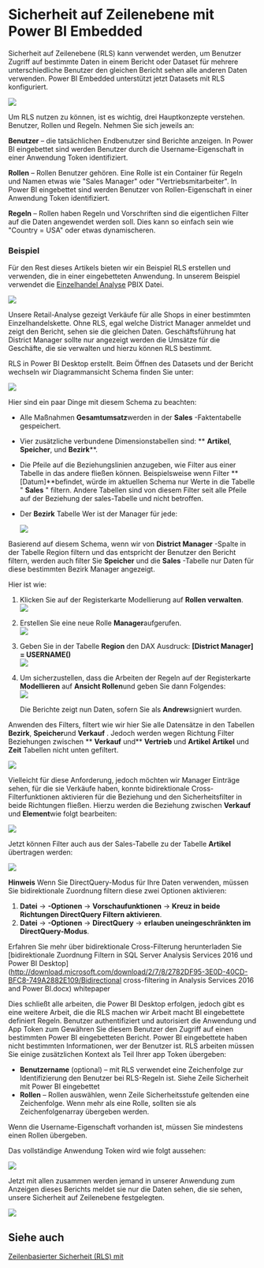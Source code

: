 <properties
   pageTitle="Zeilenbasierter Sicherheit mit Power BI Embedded"
   description="Details zum zeilenbasierter Sicherheit mit Power BI Embedded"
   services="power-bi-embedded"
   documentationCenter=""
   authors="guyinacube"
   manager="erikre"
   editor=""
   tags=""/>
<tags
   ms.service="power-bi-embedded"
   ms.devlang="NA"
   ms.topic="article"
   ms.tgt_pltfrm="NA"
   ms.workload="powerbi"
   ms.date="10/04/2016"
   ms.author="asaxton"/>

# <a name="row-level-security-with-power-bi-embedded"></a>Sicherheit auf Zeilenebene mit Power BI Embedded

Sicherheit auf Zeilenebene (RLS) kann verwendet werden, um Benutzer Zugriff auf bestimmte Daten in einem Bericht oder Dataset für mehrere unterschiedliche Benutzer den gleichen Bericht sehen alle anderen Daten verwenden. Power BI Embedded unterstützt jetzt Datasets mit RLS konfiguriert.

![](media\power-bi-embedded-rls\pbi-embedded-rls-flow-1.png)

Um RLS nutzen zu können, ist es wichtig, drei Hauptkonzepte verstehen. Benutzer, Rollen und Regeln. Nehmen Sie sich jeweils an:

**Benutzer** – die tatsächlichen Endbenutzer sind Berichte anzeigen. In Power BI eingebettet sind werden Benutzer durch die Username-Eigenschaft in einer Anwendung Token identifiziert.

**Rollen** – Rollen Benutzer gehören. Eine Rolle ist ein Container für Regeln und Namen etwas wie "Sales Manager" oder "Vertriebsmitarbeiter". In Power BI eingebettet sind werden Benutzer von Rollen-Eigenschaft in einer Anwendung Token identifiziert.

**Regeln** – Rollen haben Regeln und Vorschriften sind die eigentlichen Filter auf die Daten angewendet werden soll. Dies kann so einfach sein wie "Country = USA" oder etwas dynamischeren.

### <a name="example"></a>Beispiel

Für den Rest dieses Artikels bieten wir ein Beispiel RLS erstellen und verwenden, die in einer eingebetteten Anwendung. In unserem Beispiel verwendet die [Einzelhandel Analyse](http://go.microsoft.com/fwlink/?LinkID=780547) PBIX Datei.

![](media\power-bi-embedded-rls\pbi-embedded-rls-scenario-2.png)

Unsere Retail-Analyse gezeigt Verkäufe für alle Shops in einer bestimmten Einzelhandelskette. Ohne RLS, egal welche District Manager anmeldet und zeigt den Bericht, sehen sie die gleichen Daten. Geschäftsführung hat District Manager sollte nur angezeigt werden die Umsätze für die Geschäfte, die sie verwalten und hierzu können RLS bestimmt.

RLS in Power BI Desktop erstellt. Beim Öffnen des Datasets und der Bericht wechseln wir Diagrammansicht Schema finden Sie unter:

![](media\power-bi-embedded-rls\pbi-embedded-rls-diagram-view-3.png)

Hier sind ein paar Dinge mit diesem Schema zu beachten:

-   Alle Maßnahmen **Gesamtumsatz**werden in der **Sales** -Faktentabelle gespeichert.
-   Vier zusätzliche verbundene Dimensionstabellen sind: ** **Artikel**, **Speicher**, und **Bezirk****.
-   Die Pfeile auf die Beziehungslinien anzugeben, wie Filter aus einer Tabelle in das andere fließen können. Beispielsweise wenn Filter **[Datum]**befindet, würde im aktuellen Schema nur Werte in die Tabelle " **Sales** " filtern. Andere Tabellen sind von diesem Filter seit alle Pfeile auf der Beziehung der sales-Tabelle und nicht betroffen.
-   Der **Bezirk** Tabelle Wer ist der Manager für jede:

    ![](media\power-bi-embedded-rls\pbi-embedded-rls-district-table-4.png)

Basierend auf diesem Schema, wenn wir von **District Manager** -Spalte in der Tabelle Region filtern und das entspricht der Benutzer den Bericht filtern, werden auch filter Sie **Speicher** und die **Sales** -Tabelle nur Daten für diese bestimmten Bezirk Manager angezeigt.

Hier ist wie:

1.  Klicken Sie auf der Registerkarte Modellierung auf **Rollen verwalten**.  
![](media\power-bi-embedded-rls\pbi-embedded-rls-modeling-tab-5.png)

2.  Erstellen Sie eine neue Rolle **Manager**aufgerufen.  
![](media\power-bi-embedded-rls\pbi-embedded-rls-manager-role-6.png)

3.  Geben Sie in der Tabelle **Region** den DAX Ausdruck: **[District Manager] = USERNAME()**  
![](media\power-bi-embedded-rls\pbi-embedded-rls-manager-role-7.png)

4.  Um sicherzustellen, dass die Arbeiten der Regeln auf der Registerkarte **Modellieren** auf **Ansicht Rollen**und geben Sie dann Folgendes:  
![](media\power-bi-embedded-rls\pbi-embedded-rls-view-as-roles-8.png)

    Die Berichte zeigt nun Daten, sofern Sie als **Andrew**signiert wurden.

Anwenden des Filters, filtert wie wir hier Sie alle Datensätze in den Tabellen **Bezirk**, **Speicher**und **Verkauf** . Jedoch werden wegen Richtung Filter Beziehungen zwischen ** **Verkauf** und** **Vertrieb** und **Artikel** **Artikel** und **Zeit** Tabellen nicht unten gefiltert.

![](media\power-bi-embedded-rls\pbi-embedded-rls-diagram-view-9.png)

Vielleicht für diese Anforderung, jedoch möchten wir Manager Einträge sehen, für die sie Verkäufe haben, konnte bidirektionale Cross-Filterfunktionen aktivieren für die Beziehung und den Sicherheitsfilter in beide Richtungen fließen. Hierzu werden die Beziehung zwischen **Verkauf** und **Element**wie folgt bearbeiten:

![](media\power-bi-embedded-rls\pbi-embedded-rls-edit-relationship-10.png)

Jetzt können Filter auch aus der Sales-Tabelle zu der Tabelle **Artikel** übertragen werden:

![](media\power-bi-embedded-rls\pbi-embedded-rls-diagram-view-11.png)

**Hinweis** Wenn Sie DirectQuery-Modus für Ihre Daten verwenden, müssen Sie bidirektionale Zuordnung filtern diese zwei Optionen aktivieren:

1.  **Datei** -> **-Optionen** -> **Vorschaufunktionen** -> **Kreuz in beide Richtungen DirectQuery Filtern aktivieren**.
2.  **Datei** -> **-Optionen** -> **DirectQuery** -> **erlauben uneingeschränkten im DirectQuery-Modus**.


Erfahren Sie mehr über bidirektionale Cross-Filterung herunterladen Sie [bidirektionale Zuordnung Filtern in SQL Server Analysis Services 2016 und Power BI Desktop](http://download.microsoft.com/download/2/7/8/2782DF95-3E0D-40CD-BFC8-749A2882E109/Bidirectional cross-filtering in Analysis Services 2016 and Power BI.docx) whitepaper

Dies schließt alle arbeiten, die Power BI Desktop erfolgen, jedoch gibt es eine weitere Arbeit, die die RLS machen wir Arbeit macht BI eingebettete definiert Regeln. Benutzer authentifiziert und autorisiert die Anwendung und App Token zum Gewähren Sie diesem Benutzer den Zugriff auf einen bestimmten Power BI eingebetteten Bericht. Power BI eingebettete haben nicht bestimmten Informationen, wer der Benutzer ist. RLS arbeiten müssen Sie einige zusätzlichen Kontext als Teil Ihrer app Token übergeben:
-   **Benutzername** (optional) – mit RLS verwendet eine Zeichenfolge zur Identifizierung den Benutzer bei RLS-Regeln ist. Siehe Zeile Sicherheit mit Power BI eingebettet
-   **Rollen** – Rollen auswählen, wenn Zeile Sicherheitsstufe geltenden eine Zeichenfolge. Wenn mehr als eine Rolle, sollten sie als Zeichenfolgenarray übergeben werden.

Wenn die Username-Eigenschaft vorhanden ist, müssen Sie mindestens einen Rollen übergeben.

Das vollständige Anwendung Token wird wie folgt aussehen:

![](media\power-bi-embedded-rls\pbi-embedded-rls-app-token-string-12.png)

Jetzt mit allen zusammen werden jemand in unserer Anwendung zum Anzeigen dieses Berichts meldet sie nur die Daten sehen, die sie sehen, unsere Sicherheit auf Zeilenebene festgelegten.

![](media\power-bi-embedded-rls\pbi-embedded-rls-dashboard-13.png)

## <a name="see-also"></a>Siehe auch
[Zeilenbasierter Sicherheit (RLS) mit](https://powerbi.microsoft.com/en-us/documentation/powerbi-admin-rls/)
